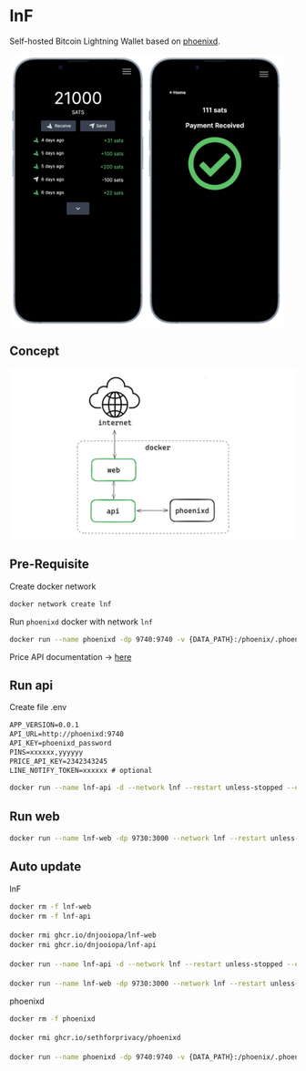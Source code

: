 # lnF

Self-hosted Bitcoin Lightning Wallet based on [phoenixd](https://github.com/ACINQ/phoenixd).

<div style="display: flex">
  <img alt="mobile-screenshot-home" src="./docs/images/mobile_home.png" height="480px" />
  <img alt="mobile-screenshot-received" src="./docs/images/mobile_received.png" height="480px" />
</div>

## Concept

<img alt="lnf-architecture" src="./docs/images/lnf-arch.png" style="max-height: 480px" />

## Pre-Requisite

Create docker network

```sh
docker network create lnf
```

Run `phoenixd` docker with network `lnf`

```sh
docker run --name phoenixd -dp 9740:9740 -v {DATA_PATH}:/phoenix/.phoenix/ --network lnf --restart unless-stopped ghcr.io/sethforprivacy/phoenixd
```

Price API documentation -> [here](https://rapidapi.com/coingecko/api/coingecko)

## Run api

Create file .env

```env
APP_VERSION=0.0.1
API_URL=http://phoenixd:9740
API_KEY=phoenixd_password
PINS=xxxxxx,yyyyyy
PRICE_API_KEY=2342343245
LINE_NOTIFY_TOKEN=xxxxxx # optional
```

```sh
docker run --name lnf-api -d --network lnf --restart unless-stopped --env-file .env -v {DATA_PATH}:/app/db ghcr.io/dnjooiopa/lnf-api
```

## Run web

```sh
docker run --name lnf-web -dp 9730:3000 --network lnf --restart unless-stopped ghcr.io/dnjooiopa/lnf-web
```

## Auto update

lnF

```sh
docker rm -f lnf-web
docker rm -f lnf-api

docker rmi ghcr.io/dnjooiopa/lnf-web
docker rmi ghcr.io/dnjooiopa/lnf-api

docker run --name lnf-api -d --network lnf --restart unless-stopped --env-file .env -v {DATA_PATH}:/app/db ghcr.io/dnjooiopa/lnf-api

docker run --name lnf-web -dp 9730:3000 --network lnf --restart unless-stopped ghcr.io/dnjooiopa/lnf-web
```

phoenixd

```sh
docker rm -f phoenixd

docker rmi ghcr.io/sethforprivacy/phoenixd

docker run --name phoenixd -dp 9740:9740 -v {DATA_PATH}:/phoenix/.phoenix/ --network lnf --restart unless-stopped ghcr.io/sethforprivacy/phoenixd
```
